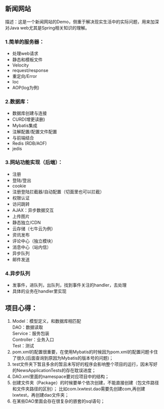## 新闻网站
描述：这是一个新闻网站的Demo，侧重于解决现实生活中的实际问题，用来加深对Java web尤其是Spring相关知识的理解。
### 1.简单的服务器：
- 处理web请求
- 静态和模板文件
- Velocity
- request/response
- 重定向/Error
- Ioc
- AOP(log为例)
### 2.数据库：
- 数据库创建与连接
- CURD(增更读删)
- Mybatis集成
- 注解配置/配置文件配置
- 与前端结合
- Redis (RDB/AOF)
- jedis
### 3.网站功能实现（后端）：
- 注册
- 登陆/登出
- cookie
- 注册登陆拦截器/自动配置（切面里也可以拦截）
- 权限认证
- 访问跳转
- AJAX：异步数据交互
- 上传图片
- 静态独立/CDN
- 云存储（七牛云为例）
- 资讯发布
- 评论中心（独立模块）
- 消息中心（站内信）
- 异步队列
- 邮件发送
### 4.异步队列
- 发事件，进队列，出队列，找到事件关注的handler，去处理
- 具体的业务在handler里实现


## 项目心得：
1. Model：模型定义，和数据库相匹配  
   DAO：数据读取  
   Service：服务包装  
   Controller：业务入口  
   Test：测试 
2. pom.xml的配置很重要，在使用Mybatis的时候因为pom.xml的配置问题卡住了很久(后面查询到原因为Mybatis的版本号的问题)；
3. test文件夹下暂且多余的暂且未写好的程序会影响整个项目的运行，因未写好的NewsApplicationTests的存在耽误进度；
4. DAO.xml里面的namespace要对应项目中的结构；
5. 创建文件夹（Package）的时候要单个依次创建，不能直接创建（包文件路径和文件夹路径的区别）；
比如com.lxwtest.dao需要先创建com,再创建lxwtest，再创建dao文件夹；
6. 在某些DAO里面会存在很复杂的嵌套的sql语句；